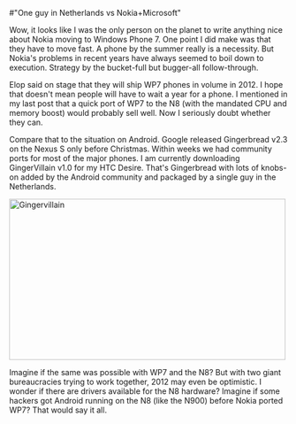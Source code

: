 #"One guy in Netherlands vs Nokia+Microsoft"


 <p>Wow, it looks like I was the only person on the planet to write anything nice about Nokia moving to Windows Phone 7. One point I did make was that they have to move fast. A phone by the summer really is a necessity. But Nokia's problems in recent years have always seemed to boil down to execution. Strategy by the bucket-full but bugger-all follow-through.</p>
<p>Elop said on stage that they will ship WP7 phones in volume in 2012. I hope that doesn't mean people will have to wait a year for a phone. I mentioned in my last post that a quick port of WP7 to the N8 (with the mandated CPU and memory boost) would probably sell well. Now I seriously doubt whether they can.</p>
<p>Compare that to the situation on Android. Google released Gingerbread v2.3 on the Nexus S only before Christmas. Within weeks we had community ports for most of the major phones. I am currently downloading GingerVillain v1.0 for my HTC Desire. That's Gingerbread with lots of knobs-on added by the Android community and packaged by a single guy in the Netherlands.&nbsp;</p>
<p><div class='p_embed p_image_embed'>
<a href="http://getfile6.posterous.com/getfile/files.posterous.com/temp-2011-02-11/onaFzHqsgCkiqBCbpytIpBodpFstHqqAcsykvwxInivawdeApGGksClvigJr/gingervillain.png.scaled1000.png"><img alt="Gingervillain" height="291" src="http://getfile2.posterous.com/getfile/files.posterous.com/temp-2011-02-11/onaFzHqsgCkiqBCbpytIpBodpFstHqqAcsykvwxInivawdeApGGksClvigJr/gingervillain.png.scaled500.png" width="500" /></a>
</div>
</p>
<p>Imagine if the same was possible with WP7 and the N8? But with two giant bureaucracies trying to work together, 2012 may even be optimistic. I wonder if there are drivers available for the N8 hardware? Imagine if some hackers got Android running on the N8 (like the N900) before Nokia ported WP7? That would say it all.</p>
<p>&nbsp;</p>
 